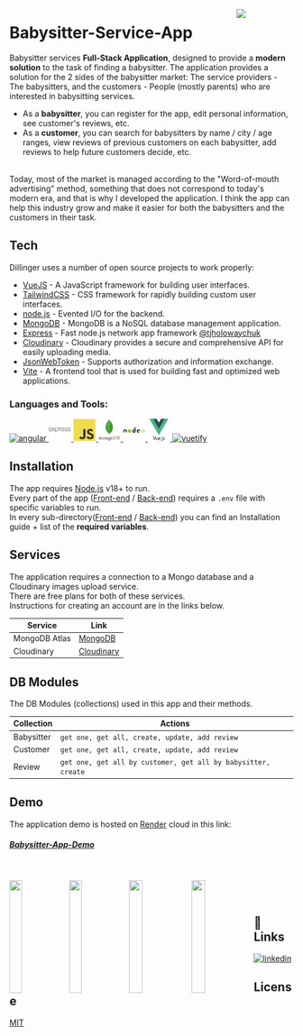 <p align="right" width="100%">
    <img width="20%" align="right" src="https://res.cloudinary.com/dicrh8yqo/image/upload/v1696164609/babysitters-images/test/xgu4759udsb2pookrmws.png">
</p>

# Babysitter-Service-App


Babysitter services **Full-Stack Application**, designed to provide a **modern solution** to the task of finding a babysitter. The application provides a solution for the 2 sides of the babysitter market: The service providers - The babysitters, and the customers - People (mostly parents) who are interested in babysitting services.
</br>
- As a **babysitter**, you can register for the app, edit personal information, see customer's reviews, etc.
- As a **customer**, you can search for babysitters by name / city / age ranges, view reviews of previous customers on each babysitter, add reviews to help future customers decide, etc.
</br>
Today, most of the market is managed according to the "Word-of-mouth advertising" method, something that does not correspond to today's modern era, and that is why I developed the application. I think the app can help this industry grow and make it easier for both the babysitters and the customers in their task.

## Tech

Dillinger uses a number of open source projects to work properly:

- [VueJS] - A JavaScript framework for building user interfaces.
- [TailwindCSS] - CSS framework for rapidly building custom user interfaces.
- [node.js] - Evented I/O for the backend.
- [MongoDB] - MongoDB is a NoSQL database management application.
- [Express] - Fast node.js network app framework [@tjholowaychuk]
- [Cloudinary] - Cloudinary provides a secure and comprehensive API for easily uploading media.
- [JsonWebToken] - Supports authorization and information exchange.
- [Vite] - A frontend tool that is used for building fast and optimized web applications.

<h3 align="left">Languages and Tools:</h3>
<p align="left"> <a href="https://angular.io" target="_blank" rel="noreferrer"> <img src="https://angular.io/assets/images/logos/angular/angular.svg" alt="angular" width="40" height="40"/> </a> <a href="https://expressjs.com" target="_blank" rel="noreferrer"> <img src="https://raw.githubusercontent.com/devicons/devicon/master/icons/express/express-original-wordmark.svg" alt="express" width="40" height="40"/> </a> <a href="https://developer.mozilla.org/en-US/docs/Web/JavaScript" target="_blank" rel="noreferrer"> <img src="https://raw.githubusercontent.com/devicons/devicon/master/icons/javascript/javascript-original.svg" alt="javascript" width="40" height="40"/> </a> <a href="https://www.mongodb.com/" target="_blank" rel="noreferrer"> <img src="https://raw.githubusercontent.com/devicons/devicon/master/icons/mongodb/mongodb-original-wordmark.svg" alt="mongodb" width="40" height="40"/> </a> <a href="https://nodejs.org" target="_blank" rel="noreferrer"> <img src="https://raw.githubusercontent.com/devicons/devicon/master/icons/nodejs/nodejs-original-wordmark.svg" alt="nodejs" width="40" height="40"/> </a> <a href="https://vuejs.org/" target="_blank" rel="noreferrer"> <img src="https://raw.githubusercontent.com/devicons/devicon/master/icons/vuejs/vuejs-original-wordmark.svg" alt="vuejs" width="40" height="40"/> </a> <a href="https://vuetifyjs.com/en/" target="_blank" rel="noreferrer"> <img src="https://bestofjs.org/logos/vuetify.svg" alt="vuetify" width="40" height="40"/> </a> </p>


## Installation

The app requires [Node.js](https://nodejs.org/) v18+ to run.
</br>
Every part of the app ([Front-end] / [Back-end]) requires a ```.env``` file with specific variables to run.
</br> 
In every sub-directory([Front-end] / [Back-end]) you can find an Installation guide + list of the **required variables**.

## Services

The application requires a connection to a Mongo database and a Cloudinary images upload service. 
</br>
There are free plans for both of these services.
</br>
Instructions for creating an account are in the links below.

| Service | Link |
| ------ | ------ |
| MongoDB Atlas | [MongoDB] |
| Cloudinary | [Cloudinary] |

## DB Modules

The DB Modules (collections) used in this app and their methods.

| Collection | Actions |
| ------ | ------ |
| Babysitter | ```get one, get all, create, update, add review``` |
| Customer | ```get one, get all, create, update, add review``` |
| Review | ```get one, get all by customer, get all by babysitter, create``` |

## Demo

The application demo is hosted on [Render] cloud in this link:
##### [Babysitter-App-Demo](https://babysitter-app.onrender.com/)


</br>

<p align="left" width="100%" height="200">
    <img width="21%" height="200" align="left" src="https://res.cloudinary.com/dicrh8yqo/image/upload/v1696207870/babysitters-images/test/gafnzs99yapouh9pptyw.jpg">
    <img width="21%" height="200" align="left" src="https://res.cloudinary.com/dicrh8yqo/image/upload/v1696207870/babysitters-images/test/itdg1koxumfaorgvowsf.jpg">
    <img width="22%" height="200" align="left" src="https://res.cloudinary.com/dicrh8yqo/image/upload/v1696207871/babysitters-images/test/weurskewjr472y1l12we.jpg">
    <img width="22%" height="200" align="left" src="https://res.cloudinary.com/dicrh8yqo/image/upload/v1696207870/babysitters-images/test/llsuj3o78ujucvwrewwt.jpg">
</p>

</br>
</br>



## 🔗 Links
[![linkedin](https://img.shields.io/badge/linkedin-0A66C2?style=for-the-badge&logo=linkedin&logoColor=white)](https://www.linkedin.com/in/roy-mizrahi-aa5450156//)

## License

[MIT](https://choosealicense.com/licenses/mit/)


[Vite]: <https://vitejs.dev/>
[Render]: <https://render.com/>
[JsonWebToken]: <https://www.npmjs.com/package/jsonwebtoken>
[Cloudinary]: <https://cloudinary.com/>
[node.js]: <http://nodejs.org>
[TailwindCSS]: <https://tailwindcss.com/>
[MongoDB]: <https://www.mongodb.com/atlas/>
[@tjholowaychuk]: <http://twitter.com/tjholowaychuk>
[express]: <http://expressjs.com>
[VueJS]: <https://vuejs.org/>
[Back-end]: <https://github.com/RoyGuf/Babaysitter-App-BackEnd>
[Front-end]: <https://github.com/RoyGuf/Baby-Sitter-App/tree/main/vuejs-babysitter-app-FrontEnd>